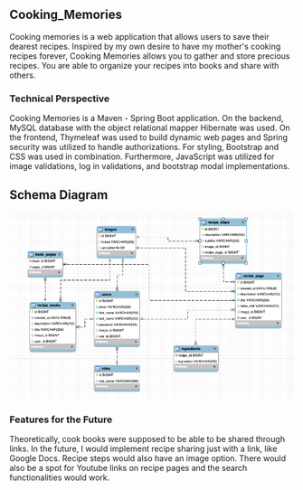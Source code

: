## Cooking_Memories
Cooking memories is a web application that allows users to save their dearest recipes. 
Inspired by my own desire to have my mother's cooking recipes forever, Cooking Memories
allows you to gather and store precious recipes. You are able to organize your recipes
into books and share with others.

### Technical Perspective
Cooking Memories is a Maven - Spring Boot application. On the backend, MySQL database with 
the object relational mapper Hibernate was used. On the frontend, Thymeleaf was used to build
dynamic web pages and Spring security was utilized to handle authorizations. For styling, Bootstrap 
and CSS was used in combination. Furthermore, JavaScript was utilized for image validations, log in validations,
and bootstrap modal implementations. 

## Schema Diagram
![Schema Diagram ](src/main/resources/static/images/Schema.png)

### Features for the Future
Theoretically, cook books were supposed to be able to be shared through links.
In the future, I would implement recipe sharing just with a link, like Google Docs.
Recipe steps would also have an image option.
There would also be a spot for Youtube links on recipe pages and the search functionalities would work.